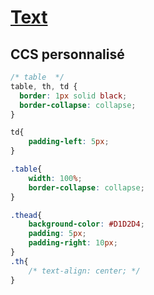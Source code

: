 # [Text](readme.md)

## CCS personnalisé

```css
/* table  */
table, th, td {
  border: 1px solid black;
  border-collapse: collapse;
}

td{
    padding-left: 5px;
}

.table{
    width: 100%;
    border-collapse: collapse;
}

.thead{
    background-color: #D1D2D4;
    padding: 5px;
    padding-right: 10px;
}
.th{
    /* text-align: center; */
}
```
